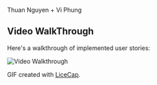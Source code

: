 
Thuan Nguyen + Vi Phung
## Video WalkThrough
Here's a walkthrough of implemented user stories:

<img src='http://i.imgur.com/plFp6cY.gif ' title='Video Walkthrough' width='' alt='Video Walkthrough' />

GIF created with [LiceCap](http://www.cockos.com/licecap/).
